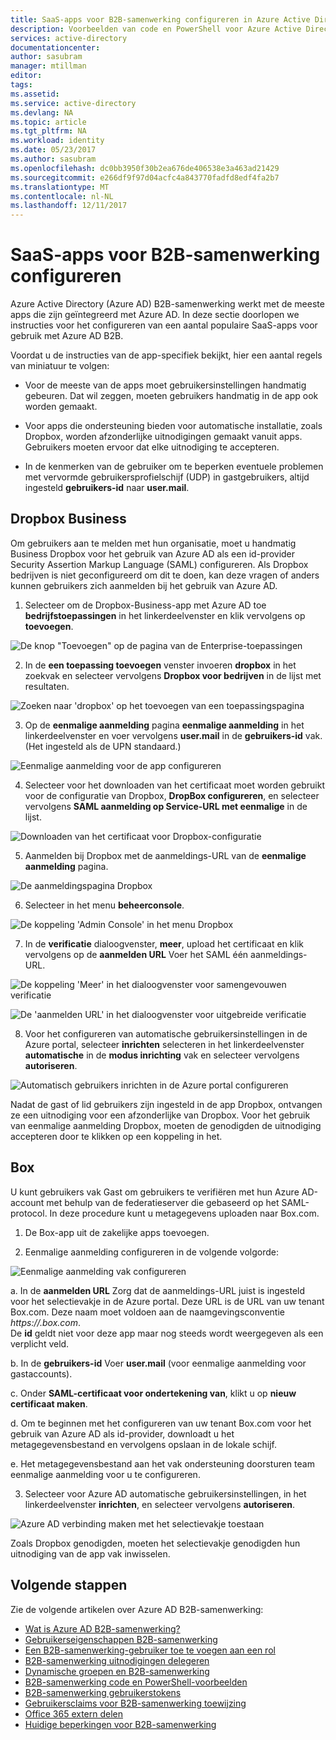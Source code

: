 ```yaml
---
title: SaaS-apps voor B2B-samenwerking configureren in Azure Active Directory | Microsoft Docs
description: Voorbeelden van code en PowerShell voor Azure Active Directory B2B-samenwerking
services: active-directory
documentationcenter: 
author: sasubram
manager: mtillman
editor: 
tags: 
ms.assetid: 
ms.service: active-directory
ms.devlang: NA
ms.topic: article
ms.tgt_pltfrm: NA
ms.workload: identity
ms.date: 05/23/2017
ms.author: sasubram
ms.openlocfilehash: dc0bb3950f30b2ea676de406538e3a463ad21429
ms.sourcegitcommit: e266df9f97d04acfc4a843770fadfd8edf4fa2b7
ms.translationtype: MT
ms.contentlocale: nl-NL
ms.lasthandoff: 12/11/2017
---
```

# <a name="configure-saas-apps-for-b2b-collaboration"></a>SaaS-apps voor B2B-samenwerking configureren

Azure Active Directory (Azure AD) B2B-samenwerking werkt met de meeste apps die zijn geïntegreerd met Azure AD. In deze sectie doorlopen we instructies voor het configureren van een aantal populaire SaaS-apps voor gebruik met Azure AD B2B.

Voordat u de instructies van de app-specifiek bekijkt, hier een aantal regels van miniatuur te volgen:

* Voor de meeste van de apps moet gebruikersinstellingen handmatig gebeuren. Dat wil zeggen, moeten gebruikers handmatig in de app ook worden gemaakt.

* Voor apps die ondersteuning bieden voor automatische installatie, zoals Dropbox, worden afzonderlijke uitnodigingen gemaakt vanuit apps. Gebruikers moeten ervoor dat elke uitnodiging te accepteren.

* In de kenmerken van de gebruiker om te beperken eventuele problemen met vervormde gebruikersprofielschijf (UDP) in gastgebruikers, altijd ingesteld **gebruikers-id** naar **user.mail**.


## <a name="dropbox-business"></a>Dropbox Business

Om gebruikers aan te melden met hun organisatie, moet u handmatig Business Dropbox voor het gebruik van Azure AD als een id-provider Security Assertion Markup Language (SAML) configureren. Als Dropbox bedrijven is niet geconfigureerd om dit te doen, kan deze vragen of anders kunnen gebruikers zich aanmelden bij het gebruik van Azure AD.

1. Selecteer om de Dropbox-Business-app met Azure AD toe **bedrijfstoepassingen** in het linkerdeelvenster en klik vervolgens op **toevoegen**.

  ![De knop "Toevoegen" op de pagina van de Enterprise-toepassingen](media/active-directory-b2b-configure-saas-apps/add-dropbox.png)

2. In de **een toepassing toevoegen** venster invoeren **dropbox** in het zoekvak en selecteer vervolgens **Dropbox voor bedrijven** in de lijst met resultaten.

  ![Zoeken naar 'dropbox' op het toevoegen van een toepassingspagina](media/active-directory-b2b-configure-saas-apps/add-app-dialog.png)

3. Op de **eenmalige aanmelding** pagina **eenmalige aanmelding** in het linkerdeelvenster en voer vervolgens **user.mail** in de **gebruikers-id** vak. (Het ingesteld als de UPN standaard.)

  ![Eenmalige aanmelding voor de app configureren](media/active-directory-b2b-configure-saas-apps/configure-app-sso.png)

4. Selecteer voor het downloaden van het certificaat moet worden gebruikt voor de configuratie van Dropbox, **DropBox configureren**, en selecteer vervolgens **SAML aanmelding op Service-URL met eenmalige** in de lijst.

  ![Downloaden van het certificaat voor Dropbox-configuratie](media/active-directory-b2b-configure-saas-apps/download-certificate.png)

5. Aanmelden bij Dropbox met de aanmeldings-URL van de **eenmalige aanmelding** pagina.

  ![De aanmeldingspagina Dropbox](media/active-directory-b2b-configure-saas-apps/sign-in-to-dropbox.png)

6. Selecteer in het menu **beheerconsole**.

  ![De koppeling 'Admin Console' in het menu Dropbox](media/active-directory-b2b-configure-saas-apps/dropbox-menu.png)

7. In de **verificatie** dialoogvenster, **meer**, upload het certificaat en klik vervolgens op de **aanmelden URL** Voer het SAML één aanmeldings-URL.

  ![De koppeling 'Meer' in het dialoogvenster voor samengevouwen verificatie](media/active-directory-b2b-configure-saas-apps/dropbox-auth-01.png)

  ![De 'aanmelden URL' in het dialoogvenster voor uitgebreide verificatie](media/active-directory-b2b-configure-saas-apps/paste-single-sign-on-URL.png)

8. Voor het configureren van automatische gebruikersinstellingen in de Azure portal, selecteer **inrichten** selecteren in het linkerdeelvenster **automatische** in de **modus inrichting** vak en selecteer vervolgens **autoriseren**.

  ![Automatisch gebruikers inrichten in de Azure portal configureren](media/active-directory-b2b-configure-saas-apps/set-up-automatic-provisioning.png)

Nadat de gast of lid gebruikers zijn ingesteld in de app Dropbox, ontvangen ze een uitnodiging voor een afzonderlijke van Dropbox. Voor het gebruik van eenmalige aanmelding Dropbox, moeten de genodigden de uitnodiging accepteren door te klikken op een koppeling in het.

## <a name="box"></a>Box
U kunt gebruikers vak Gast om gebruikers te verifiëren met hun Azure AD-account met behulp van de federatieserver die gebaseerd op het SAML-protocol. In deze procedure kunt u metagegevens uploaden naar Box.com.

1. De Box-app uit de zakelijke apps toevoegen.

2. Eenmalige aanmelding configureren in de volgende volgorde:

  ![Eenmalige aanmelding vak configureren](media/active-directory-b2b-configure-saas-apps/configure-box-sso.png)

 a. In de **aanmelden URL** Zorg dat de aanmeldings-URL juist is ingesteld voor het selectievakje in de Azure portal. Deze URL is de URL van uw tenant Box.com. Deze naam moet voldoen aan de naamgevingsconventie *https://.box.com*.  
 De **id** geldt niet voor deze app maar nog steeds wordt weergegeven als een verplicht veld.

 b. In de **gebruikers-id** Voer **user.mail** (voor eenmalige aanmelding voor gastaccounts).

 c. Onder **SAML-certificaat voor ondertekening van**, klikt u op **nieuw certificaat maken**.

 d. Om te beginnen met het configureren van uw tenant Box.com voor het gebruik van Azure AD als id-provider, downloadt u het metagegevensbestand en vervolgens opslaan in de lokale schijf.

 e. Het metagegevensbestand aan het vak ondersteuning doorsturen team eenmalige aanmelding voor u te configureren.

3. Selecteer voor Azure AD automatische gebruikersinstellingen, in het linkerdeelvenster **inrichten**, en selecteer vervolgens **autoriseren**.

  ![Azure AD verbinding maken met het selectievakje toestaan](media/active-directory-b2b-configure-saas-apps/auth-azure-ad-to-connect-to-box.png)

Zoals Dropbox genodigden, moeten het selectievakje genodigden hun uitnodiging van de app vak inwisselen.

## <a name="next-steps"></a>Volgende stappen

Zie de volgende artikelen over Azure AD B2B-samenwerking:

* [Wat is Azure AD B2B-samenwerking?](active-directory-b2b-what-is-azure-ad-b2b.md)
* [Gebruikerseigenschappen B2B-samenwerking](active-directory-b2b-user-properties.md)
* [Een B2B-samenwerking-gebruiker toe te voegen aan een rol](active-directory-b2b-add-guest-to-role.md)
* [B2B-samenwerking uitnodigingen delegeren](active-directory-b2b-delegate-invitations.md)
* [Dynamische groepen en B2B-samenwerking](active-directory-b2b-dynamic-groups.md)
* [B2B-samenwerking code en PowerShell-voorbeelden](active-directory-b2b-code-samples.md)
* [B2B-samenwerking gebruikerstokens](active-directory-b2b-user-token.md)
* [Gebruikersclaims voor B2B-samenwerking toewijzing](active-directory-b2b-claims-mapping.md)
* [Office 365 extern delen](active-directory-b2b-o365-external-user.md)
* [Huidige beperkingen voor B2B-samenwerking](active-directory-b2b-current-limitations.md)
